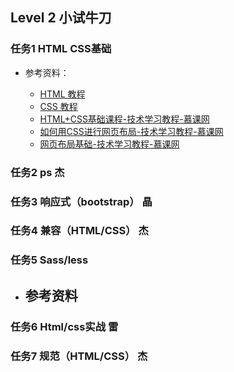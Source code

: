 ## Level 2  小试牛刀
### 任务1  HTML CSS基础
- 参考资料：
	- [HTML 教程][1]
	- [CSS 教程][2]
	- [HTML+CSS基础课程-技术学习教程-慕课网][3]
	- [如何用CSS进行网页布局-技术学习教程-慕课网][4]
	- [网页布局基础-技术学习教程-慕课网][5]

	[1]:http://www.w3school.com.cn/html/index.asp
	[2]:http://www.w3school.com.cn/css/index.asp
	[3]:http://www.imooc.com/learn/9
	[4]:http://www.imooc.com/learn/57
	[5]:http://www.imooc.com/learn/95
### 任务2  ps		杰
### 任务3  响应式（bootstrap）	晶
### 任务4  兼容（HTML/CSS）	杰
### 任务5  Sass/less 
- 参考资料
	- 
### 任务6  Html/css实战		雷
### 任务7  规范（HTML/CSS）	杰